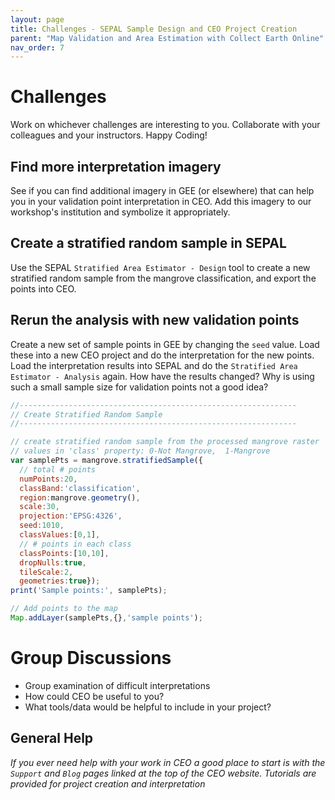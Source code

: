```yaml
---
layout: page
title: Challenges - SEPAL Sample Design and CEO Project Creation 
parent: "Map Validation and Area Estimation with Collect Earth Online"
nav_order: 7
---
```


# Challenges

Work on whichever challenges are interesting to you. Collaborate with your colleagues and your instructors. Happy Coding!

## Find more interpretation imagery

See if you can find additional imagery in GEE (or elsewhere) that can help you in your validation point interpretation in CEO.  Add this imagery to our workshop's institution and symbolize it appropriately.

## Create a stratified random sample in SEPAL
Use the SEPAL `Stratified Area Estimator - Design` tool to create a new stratified random sample from the mangrove classification, and export the points into CEO.

## Rerun the analysis with new validation points
Create a new set of sample points in GEE by changing the `seed` value. Load these into a new CEO project and do the interpretation for the new points.  Load the interpretation results into SEPAL and do the `Stratified Area Estimator - Analysis` again.  How have the results changed?  Why is using such a small sample size for validation points not a good idea?  

```javascript
//--------------------------------------------------------------
// Create Stratified Random Sample
//--------------------------------------------------------------

// create stratified random sample from the processed mangrove raster
// values in 'class' property: 0-Not Mangrove,  1-Mangrove
var samplePts = mangrove.stratifiedSample({
  // total # points
  numPoints:20, 
  classBand:'classification', 
  region:mangrove.geometry(), 
  scale:30, 
  projection:'EPSG:4326', 
  seed:1010, 
  classValues:[0,1],
  // # points in each class
  classPoints:[10,10], 
  dropNulls:true, 
  tileScale:2, 
  geometries:true});
print('Sample points:', samplePts);

// Add points to the map
Map.addLayer(samplePts,{},'sample points');
```

# Group Discussions
* Group examination of difficult interpretations
* How could CEO be useful to you?
* What tools/data would be helpful to include in your project?

## General Help
*If you ever need help with your work in CEO a good place to start is with the `Support` and `Blog` pages linked at the top of the CEO website. Tutorials are provided for project creation and interpretation*


